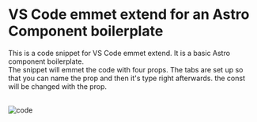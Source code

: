 # VS Code emmet extend for an Astro Component boilerplate
This is a code snippet for VS Code emmet extend. It is a basic Astro component boilerplate.<br/>
The snippet will emmet the code with four props. The tabs are set up so that you can name the prop and then it's type right afterwards. the const will be changed with the prop.<br/><br/>

![code](https://github.com/dansasser/vscode-emmet-for-astro-component-boilerplate/assets/36682714/2c3c5049-eef4-4298-9b47-11735532e40a)
